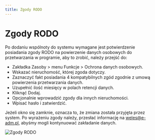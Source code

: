 ```yaml
---
title: Zgody RODO
---
```

# Zgody RODO

Po dodaniu wspólnoty do systemu wymagane jest potwierdzenie posiadania zgody RODO na powierzenie danych osobowych do przetwarzania w programie, aby to zrobić, należy przejść do:

- Zakładka Zasoby > menu Funkcje > Ochrona danych osobowych.
- Wskazać nieruchomość, której zgoda dotyczy.
- Zaznaczyć fakt posiadania 4 kompatybilnych zgód zgodnie z umową powierzenia przetwarzania danych.
- Uzupełnić ilość miesięcy w polach retencji danych.
- Kliknąć Dodaj.
- Opcjonalnie wprowadzić zgody dla innych nieruchomości.
- Wpisać hasło i zatwierdzić.

Jeżeli okno się zamknie, oznacza to, że zmiana została przyjęta przez system. Po wyrażeniu zgody należy, przesłać informację na weles@e-adm.pl, abyśmy mogli kontynuować zakładanie danych.

![Zgody RODO](zgodyrodo.gif)
